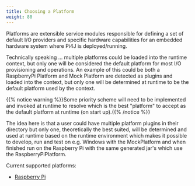 ```yaml
---
title: Choosing a Platform
weight: 80
---
```


Platforms are extensible service modules responsible for defining a set of default I/O providers and specific hardware 
capabilities for an embedded hardware system where Pi4J is deployed/running.

Technically speaking ... multiple platforms could be loaded into the runtime context, but only one will be considered
the default platform for most I/O provisioning and operations. An example of this could be both a RaspberryPi Platform 
and Mock Platform are detected as plugins and loaded into the context, but only one will be determined at runtime to be 
the default platform used by the context.  

{{% notice warning %}}Some priority scheme will need to be implemented and invoked at runtime to resolve which is the best "platform" 
to accept as the default platform at runtime (on start up).{{% /notice %}}

The idea here is that a user could have multiple platform plugins in their directory but only one, theoretically the 
best suited, will be determined and used at runtime based on the runtime environment which makes it possible to develop, 
run and test on e.g. Windows with the MockPlatform and when finished run on the Raspberry Pi with the same generated 
jar's which use the RaspberryPiPlatform.  

Current supported platforms:

* [Raspberry Pi](/documentation/platforms/raspberry-pi/)